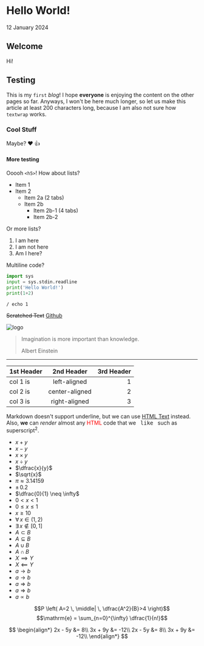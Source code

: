 # Hello World!
12 January 2024

## Welcome
Hi!

## Testing
This is my `first` *blog*! I hope **everyone** is enjoying the content on the other pages so far. Anyways, I won't be here much longer, so let us make this article at least 200 characters long, because I am also not sure how `textwrap` works.

### Cool Stuff
Maybe? :heart: :+1:

#### More testing
Ooooh `<h5>`! How about lists?

- Item 1
- Item 2
    - Item 2a (2 tabs)
    - Item 2b
        - Item 2b-1 (4 tabs)
        - Item 2b-2

Or more lists?

1. I am here
1. I am not here
1. Am I here?

Multiline code?

```python
import sys
input = sys.stdin.readline
print('Hello World!')
print(1+2)
```

```sh
/ echo 1
```

~~Scratched Text~~ [Github](http://www.github.com/)

![logo](https://www.raspberrypi.org/app/uploads/2018/03/RPi-Logo-Reg-SCREEN-199x250.png "Raspberry pi")

> Imagination is more important than knowledge.
>
> Albert Einstein

---

1st Header|2nd Header|3rd Header
---|:---:|---: 
col 1 is|left-aligned|1
col 2 is|center-aligned|2
col 3 is|right-aligned|3

Markdown doesn't support underline, but we can use <u>HTML Text</u> instead. Also, <b>we</b> can <i>render</i> almost any <span style="color:red;">HTML</span> code that we &nbsp; <kbd>like</kbd> &nbsp; such as superscript<sup>2</sup>.

- $x + y$
- $x - y$
- $x \times y$ 
- $x \div y$
- $\dfrac{x}{y}$
- $\sqrt{x}$
- $\pi \approx 3.14159$
- $\pm \, 0.2$
- $\dfrac{0}{1} \neq \infty$
- $0 < x < 1$
- $0 \leq x \leq 1$
- $x \geq 10$
- $\forall \, x \in (1,2)$
- $\exists \, x \notin [0,1]$
- $A \subset B$
- $A \subseteq B$
- $A \cup B$
- $A \cap B$
- $X \implies Y$
- $X \impliedby Y$
- $a \to b$
- $a \longrightarrow b$
- $a \Rightarrow b$
- $a \Longrightarrow b$
- $a \propto b$

$$P \left( A=2 \, \middle| \, \dfrac{A^2}{B}>4 \right)$$
$$\mathrm{e} = \sum_{n=0}^{\infty} \dfrac{1}{n!}$$

$$
\begin{align*}
2x - 5y &=  8\\
3x + 9y &=  -12\\
2x - 5y &=  8\\
3x + 9y &=  -12\\
\end{align*}
$$